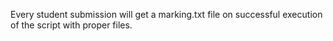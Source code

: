 Every student submission will get a marking.txt file on successful
execution of the script with proper files.
